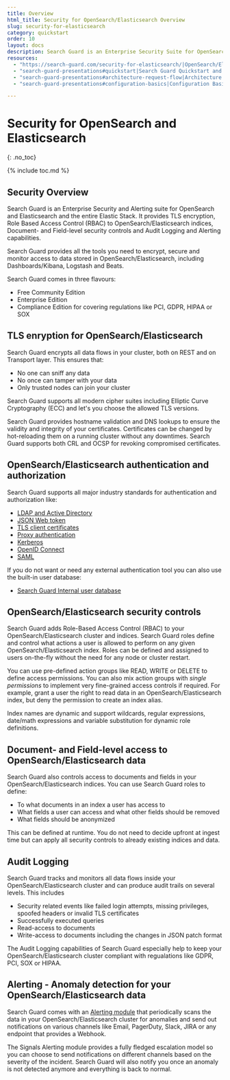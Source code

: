 ```yaml
---
title: Overview
html_title: Security for OpenSearch/Elasticsearch Overview
slug: security-for-elasticsearch
category: quickstart
order: 10
layout: docs
description: Search Guard is an Enterprise Security Suite for OpenSearch/Elasticsearch that encrypts and protects your data in the entire Elastic Stack, including Dashboards/Kibana, Logstash and Beats.
resources:
  - "https://search-guard.com/security-for-elasticsearch/|OpenSearch/Elasticsearch security overview (website)"
  - "search-guard-presentations#quickstart|Search Guard Quickstart and First Steps (presentation)"
  - "search-guard-presentations#architecture-request-flow|Architecture and Request Flow (presentation)"
  - "search-guard-presentations#configuration-basics|Configuration Basics (presentation)"

---
```


<!---
Copyright 2020 floragunn GmbH
-->

# Security for OpenSearch and Elasticsearch
{: .no_toc}

{% include toc.md %}

## Security Overview 

Search Guard is an Enterprise Security and Alerting suite for OpenSearch and Elasticsearch and the entire Elastic Stack. It provides TLS encryption, Role Based
Access Control (RBAC) to OpenSearch/Elasticsearch indices, Document- and Field-level security controls and Audit Logging and Alerting capabilities.

Search Guard provides all the tools you need to encrypt, secure and monitor access to data stored in OpenSearch/Elasticsearch, including Dashboards/Kibana, Logstash and Beats.

Search Guard comes in three flavours:

* Free Community Edition
* Enterprise Edition
* Compliance Edition for covering regulations like PCI, GDPR, HIPAA or SOX

## TLS enryption for OpenSearch/Elasticsearch

Search Guard encrypts all data flows in your cluster, both on REST and on Transport layer. This ensures that:

* No one can sniff any data
* No once can tamper with your data
* Only trusted nodes can join your cluster

Search Guard supports all modern cipher suites including Elliptic Curve Cryptography (ECC) and let's you choose the allowed TLS versions.

Search Guard provides hostname validation and DNS lookups to ensure the validity and integrity of your certificates. Certificates can be
 changed by hot-reloading them on a running cluster without any downtimes. Search Guard supports both CRL and OCSP for revoking compromised certificates.

## OpenSearch/Elasticsearch authentication and authorization
  
Search Guard supports all major industry standards for authentication and authorization like:
  
* [LDAP and Active Directory](../_docs_auth_auth/auth_auth_ldap.md)
* [JSON Web token](../_docs_auth_auth/auth_auth_jwt.md)
* [TLS client certificates](../_docs_auth_auth/auth_auth_clientcert.md)
* [Proxy authentication](../_docs_auth_auth/auth_auth_proxy2.md)
* [Kerberos](../_docs_auth_auth/auth_auth_kerberos.md)
* [OpenID Connect](../_docs_auth_auth/auth_auth_openid.md)
* [SAML](../_docs_auth_auth/auth_auth_saml.md)
  
If you do not want or need any external authentication tool you can also use the built-in user database:
   
* [Search Guard Internal user database](../_docs_roles_permissions/configuration_internalusers.md)
 
## OpenSearch/Elasticsearch security controls
 
Search Guard adds Role-Based Access Control (RBAC) to your OpenSearch/Elasticsearch cluster and indices. Search Guard roles define and
control what actions a user is allowed to perform on any given OpenSearch/Elasticsearch index. Roles can be defined and assigned to users on-the-fly 
without the need for any node or cluster restart.
 
You can use pre-defined action groups like READ, WRITE or DELETE to define access permissions. You can also mix action groups
with *single permissions* to implement very fine-grained access controls if required. For example, grant a user the right to read data
in an OpenSearch/Elasticsearch index, but deny the permission to create an index alias.
 
Index names are dynamic and support wildcards, regular expressions, date/math expressions and variable substitution for dynamic role definitions.
 
## Document- and Field-level access to OpenSearch/Elasticsearch data

Search Guard also controls access to documents and fields in your OpenSearch/Elasticsearch indices. You can use Search Guard roles to define:

* To what documents in an index a user has access to
* What fields a user can access and what other fields should be removed
* What fields should be anonymized
  
This can be defined at runtime. You do not need to decide upfront at ingest time but can apply all security controls to already existing indices and data.   
  
## Audit Logging
  
Search Guard tracks and monitors all data flows inside your OpenSearch/Elasticsearch cluster and can produce audit trails on
several levels. This includes

* Security related events like failed login attempts, missing privileges, spoofed headers or invalid TLS certificates
* Successfully executed queries
* Read-access to documents
* Write-access to documents including the changes in JSON patch format

The Audit Logging capabilities of Search Guard especially help to keep your OpenSearch/Elasticsearch cluster compliant with regualations like GDPR, PCI, SOX or HIPAA.

## Alerting - Anomaly detection for your OpenSearch/Elasticsearch data

Search Guard comes with an [Alerting module](elasticsearch-alerting-getting-started) that periodically scans the data in your OpenSearch/Elasticsearch cluster for anomalies and send out
notifications on various channels like Email, PagerDuty, Slack, JIRA or any endpoint that provides a Webhook.

The Signals Alerting module provides a fully fledged escalation model so you can choose to send notifications on different channels based on
the severity of the incident. Search Guard will also notify you once an anomaly is not detected anymore and everything is back to normal.

